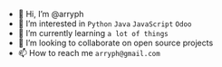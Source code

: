 - 👋 Hi, I’m @arryph
- 👀 I’m interested in `Python` `Java` `JavaScript` `Odoo`
- 🌱 I’m currently learning `a lot of things`
- 💞️ I’m looking to collaborate on open source projects
- 📫 How to reach me `arryph@gmail.com`

<!---
arryph/arryph is a ✨ special ✨ repository because its `README.md` (this file) appears on your GitHub profile.
You can click the Preview link to take a look at your changes.
--->
